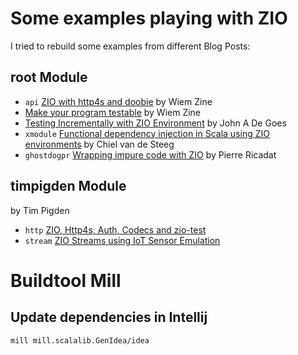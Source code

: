 # Some examples playing with ZIO

I tried to rebuild some examples from different Blog Posts:

## root Module
* `api` [ZIO with http4s and doobie](https://medium.com/@wiemzin/zio-with-http4s-and-doobie-952fba51d089) by Wiem Zine
* [Make your program testable](https://medium.com/@wiemzin/make-your-program-testable-cee543c6fbbf) by Wiem Zine
* [Testing Incrementally with ZIO Environment](http://degoes.net/articles/testable-zio#introduce-a-database-module) by John A De Goes
* `xmodule` [Functional dependency injection in Scala using ZIO environments](https://blog.jdriven.com/2019/10/functional-dependency-injection-in-scala-using-zio-environments/) by Chiel van de Steeg
* `ghostdogpr` [Wrapping impure code with ZIO](https://medium.com/@ghostdogpr/wrapping-impure-code-with-zio-9265c219e2e) by Pierre Ricadat

## timpigden Module
by Tim Pigden
* `http` [ZIO, Http4s, Auth, Codecs and zio-test](https://timpigden.github.io/_pages/zio-http4s/intro.html) 
* `stream` [ZIO Streams using IoT Sensor Emulation](https://timpigden.github.io/_pages/zio-streams/intro.html) 

# Buildtool Mill

## Update dependencies in Intellij

    mill mill.scalalib.GenIdea/idea